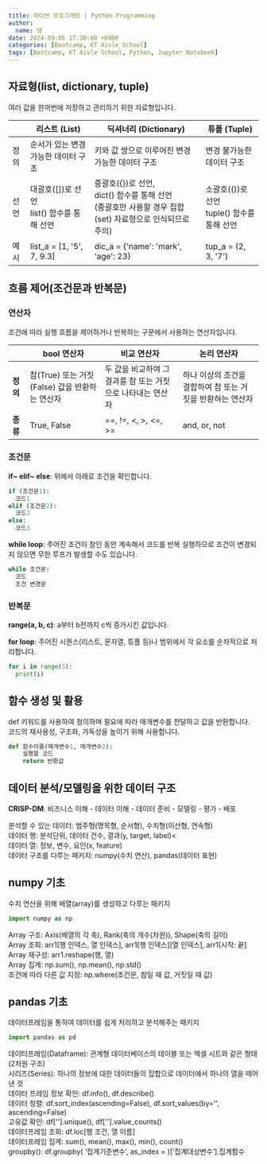```yaml
---
title: 파이썬 프로그래밍 | Python Programming
author:
  name: 탱
date: 2024-09-06 17:30:00 +0900
categories: [Bootcamp, KT Aivle School]
tags: [Bootcamp, KT Aivle School, Python, Jupyter Notebook]	
---
```

## 자료형(list, dictionary, tuple)
여러 값을 한꺼번에 저장하고 관리하기 위한 자료형입니다.

|      | 리스트 (List)                                | 딕셔너리 (Dictionary)                                         | 튜플 (Tuple)                             |
|------|----------------------------------------------|------------------------------------------------------------|------------------------------------------|
| 정의 | 순서가 있는 변경 가능한 데이터 구조               | 키와 값 쌍으로 이루어진 변경 가능한 데이터 구조                    | 변경 불가능한 데이터 구조                   |
| 선언 | 대괄호([])로 선언 <br> list() 함수를 통해 선언       | 중괄호({})로 선언,  <br> dict() 함수를 통해 선언 <br> (중괄호만 사용할 경우 집합(set) 자료형으로 인식되므로 주의) | 소괄호(())로 선언 <br> tuple() 함수를 통해 선언  |
| 예시 | list_a = [1, '5', 7, 9.3]                   | dic_a = {'name': 'mark', 'age': 23}                        | tup_a = (2, 3, '7')                     |

## 흐름 제어(조건문과 반복문)

### 연산자
조건에 따라 실행 흐름을 제어하거나 반복하는 구문에서 사용하는 연산자입니다. 

|      | **bool 연산자**                                 | **비교 연산자**                                        | **논리 연산자**                         |
|------|-------------------------------------------------|-------------------------------------------------------|-----------------------------------------|
| **정의** | 참(True) 또는 거짓(False) 값을 반환하는 연산자      | 두 값을 비교하여 그 결과를 참 또는 거짓으로 나타내는 연산자  | 하나 이상의 조건을 결합하여 참 또는 거짓을 반환하는 연산자 |
| **종류** | True, False                                     | ==, !=, <, >, <=, >=                                  | and, or, not                           |

### 조건문
**if~ elif~ else**: 위에서 아래로 조건을 확인합니다.

```python
if (조건문1):
  코드1
elif (조건문2):
  코드2
else:
  코드3
```

**while loop**: 주어진 조건이 참인 동안 계속해서 코드를 반복 실행하므로 조건이 변경되지 않으면 무한 루프가 발생할 수도 있습니다. 

```python
while 조건문:
  코드
  조건 변경문 
```

### 반복문

**range(a, b, c)**: a부터 b전까지 c씩 증가시킨 값입니다. 

**for loop**: 주어진 시퀀스(리스트, 문자열, 튜플 등)나 범위에서 각 요소를 순차적으로 처리합니다.

```python
for i in range(5):
  print(i)
```

## 함수 생성 및 활용
def 키워드를 사용하여 정의하며 필요에 따라 매개변수를 전달하고 값을 반환합니다. <br>
코드의 재사용성, 구조화, 가독성을 높이기 위해 사용합니다. 

```python
def 함수이름(매개변수1, 매개변수2):
    실행할 코드
    return 반환값
```

## 데이터 분석/모델링을 위한 데이터 구조
**CRISP-DM**: 비즈니스 이해 - 데이터 이해 - 데이터 준비 - 모델링 - 평가 - 배포
<!--  그림 넣기   -->
분석할 수 있는 데이터: 범주형(명목형, 순서형), 수치형(이산형, 연속형)<br>
데이터 행: 분석단위, 데이터 건수, 결과(y, target, label)<<br>
데이터 열: 정보, 변수, 요인(x, feature)<br>
데이터 구조를 다루는 패키지: numpy(수치 연산), pandas(데이터 표현) 

## numpy 기초
수치 연산을 위해 배열(array)를 생성하고 다루는 패키지 

```python
import numpy as np
```
Array 구조: Axis(배열의 각 축), Rank(축의 개수(차원)), Shape(축의 길이)<br>
Array 조회: arr1[행 인덱스, 열 인덱스], arr1[행 인덱스][열 인덱스], arr1[시작: 끝]<br>
Array 재구성: arr1.reshape(행, 열)<br>
Array 집계: np.sum(), np.mean(), np.std()<br>
조건에 따라 다른 값 지정: np.where(조건문, 참일 때 값, 거짓일 때 값)

## pandas 기초
데이터프레임을 통하여 데이터를 쉽게 처리하고 분석해주는 패키지 

```python
import pandas as pd
```
데이터프레임(Dataframe): 관계형 데이터베이스의 테이블 또는 엑셀 시트와 같은 형태 (2차원 구조)<br>
시리즈(Series): 하나의 정보에 대한 데이터들의 집합으로 데이터에서 하나의 열을 떼어낸 것<br>
데이터 프레임 정보 확인: df.info(), df.describe()<br>
데이터 정렬: df.sort_index(ascending=False), df.sort_values(by='', ascending=False)<br>
고유값 확인: df[''].unique(), df[''].value_counts()<br>
데이터프레임 조회: df.loc[행 조건, 열 이름]<br>
데이터프레임 집계: sum(), mean(), max(), min(), count()<br>
groupby(): df.groupby( ‘집계기준변수’, as_index = )[‘집계대상변수’].집계함수
